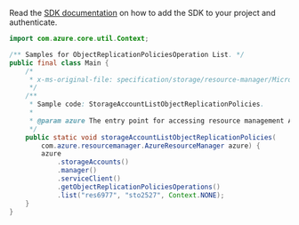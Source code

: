 Read the [SDK documentation](https://github.com/Azure/azure-sdk-for-java/blob/azure-resourcemanager_2.12.0/sdk/resourcemanager/azure-resourcemanager/README.md) on how to add the SDK to your project and authenticate.

```java
import com.azure.core.util.Context;

/** Samples for ObjectReplicationPoliciesOperation List. */
public final class Main {
    /*
     * x-ms-original-file: specification/storage/resource-manager/Microsoft.Storage/stable/2021-08-01/examples/StorageAccountListObjectReplicationPolicies.json
     */
    /**
     * Sample code: StorageAccountListObjectReplicationPolicies.
     *
     * @param azure The entry point for accessing resource management APIs in Azure.
     */
    public static void storageAccountListObjectReplicationPolicies(
        com.azure.resourcemanager.AzureResourceManager azure) {
        azure
            .storageAccounts()
            .manager()
            .serviceClient()
            .getObjectReplicationPoliciesOperations()
            .list("res6977", "sto2527", Context.NONE);
    }
}
```
